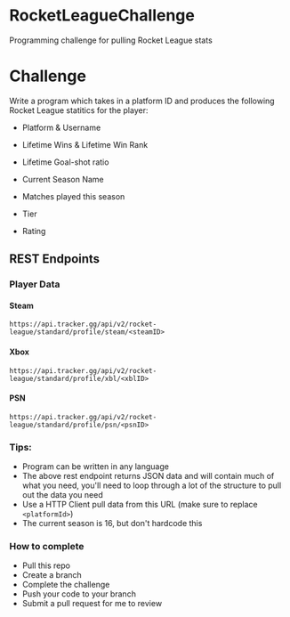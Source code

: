 # RocketLeagueChallenge

Programming challenge for pulling Rocket League stats

# Challenge

Write a program which takes in a platform ID and produces the following Rocket League statitics for the player:

- Platform & Username
- Lifetime Wins & Lifetime Win Rank
- Lifetime Goal-shot ratio

- Current Season Name
- Matches played this season
- Tier
- Rating

## REST Endpoints

### Player Data

#### Steam

`https://api.tracker.gg/api/v2/rocket-league/standard/profile/steam/<steamID>`

#### Xbox

`https://api.tracker.gg/api/v2/rocket-league/standard/profile/xbl/<xblID>`

#### PSN

`https://api.tracker.gg/api/v2/rocket-league/standard/profile/psn/<psnID>`

### Tips:

- Program can be written in any language
- The above rest endpoint returns JSON data and will contain much of what you need, you'll need to loop through a lot of the structure to pull out the data you need
- Use a HTTP Client pull data from this URL (make sure to replace `<platformId>`)
- The current season is 16, but don't hardcode this

### How to complete

- Pull this repo
- Create a branch
- Complete the challenge
- Push your code to your branch
- Submit a pull request for me to review
